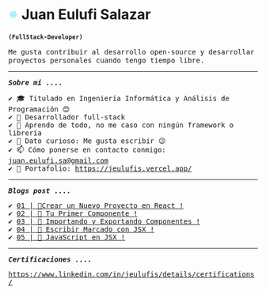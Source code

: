 # <code><img height="20" src="https://raw.githubusercontent.com/github/explore/80688e429a7d4ef2fca1e82350fe8e3517d3494d/topics/react/react.png"></code> Juan Eulufi Salazar 

**`(FullStack-Developer)`**

<samp>
Me gusta contribuir al desarrollo open-source y desarrollar proyectos personales cuando tengo tiempo libre.

<hr>

***Sobre mi ....***

✔ 🎓 Titulado en Ingeniería Informática y Análisis de Programación 😊<br>
✔ 🔭 Desarrollador full-stack<br>
✔ 🌱 Aprendo de todo, no me caso con ningún framework o librería<br>
✔ 🧩 Dato curioso: Me gusta escribir 😉<br>
✔ 📫 Cómo ponerse en contacto conmigo: juan.eulufi.sa@gmail.com<br>
✔ 🎨 Portafolio: https://jeulufis.vercel.app/

<hr>

***Blogs post ....***

<!-- BLOG-POST-LIST:START -->

✔ [01 | 🍦Crear un Nuevo Proyecto en React !](https://react-universal.vercel.app/blog/2024-post/create-new-project-in-react)<br>
✔ [02 | 💯 Tu Primer Componente !](https://react-universal.vercel.app/blog/2024-post/your-first-component)<br>
✔ [03 | 📖 Importando y Exportando Componentes !](https://react-universal.vercel.app/blog/2024-post/importing-and-exporting-components)<br>
✔ [04 | 🧩 Escribir Marcado con JSX !](https://react-universal.vercel.app/blog/2024-post/efficient-jsx-for-your-react-components)<br>
✔ [05 | 💛 JavaScript en JSX !](https://react-universal.vercel.app/blog/2024-post/javascript-in-js)
  
<!-- BLOG-POST-LIST:END -->

<hr>

***Certificaciones ....***

https://www.linkedin.com/in/jeulufis/details/certifications/
</samp>




